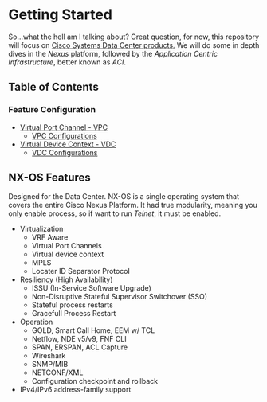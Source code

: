 # Getting Started

So...what the hell am I talking about? Great question, for now, this repository will focus on [Cisco Systems Data Center products.](https://www.cisco.com/c/en/us/solutions/data-center-virtualization/index.html) We will do some in depth dives in the _Nexus_ platform, followed by the _Application Centric Infrastructure_, better known as _ACI_.

## Table of Contents

### Feature Configuration

* [Virtual Port Channel - VPC](./VPC.md)
    + [VPC Configurations](./CONFIGURATIONS/vpc.conf)
* [Virtual Device Context - VDC](./VDC.md)
    + [VDC Configurations](./CONFIGURATIONS/vdc.conf)


## NX-OS Features

Designed for the Data Center. NX-OS is a single operating system that covers the entire Cisco Nexus Platform. It had true modularity, meaning you only enable process, so if want to run _Telnet_, it must be enabled.

* Virtualization
    + VRF Aware
    + Virtual Port Channels
    + Virtual device context
    + MPLS
    + Locater ID Separator Protocol
* Resiliency (High Availability)
    + ISSU (In-Service Software Upgrade)
    + Non-Disruptive Stateful Supervisor Switchover (SSO)
    + Stateful process restarts
    + Gracefull Process Restart
* Operation
    + GOLD, Smart Call Home, EEM w/ TCL
    + Netflow, NDE v5/v9, FNF CLI
    + SPAN, ERSPAN, ACL Capture
    + Wireshark
    + SNMP/MIB
    + NETCONF/XML
    + Configuration checkpoint and rollback
* IPv4/IPv6 address-family support
